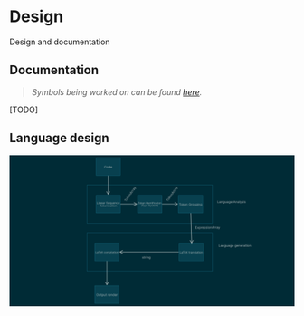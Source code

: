 # Design

Design and documentation

## Documentation

> _Symbols being worked on can be found [here](symbol-list.md)._

[TODO]

## Language design

![TODO](https://github.com/TheEupieProject/Design/blob/main/Eupie_Pipeline.png?raw=true)


